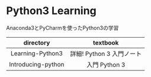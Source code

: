 # Python3 Learning
Anaconda3とPyCharmを使ったPython3の学習

| directory | textbook |
|:---:|:---:|
| Learning-Python3 | 詳細! Python 3 入門ノート |
| Introducing-python | 入門 Python 3 |

